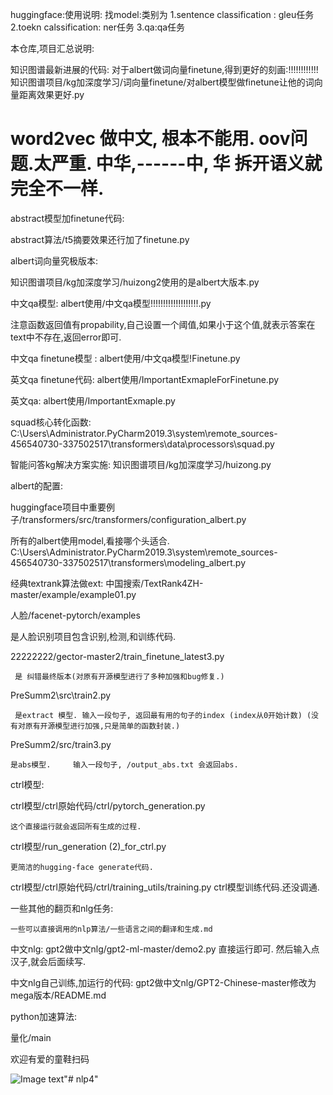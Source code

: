
huggingface:使用说明:
找model:类别为
   1.sentence classification : gleu任务
   2.toekn calssification: ner任务
   3.qa:qa任务





本仓库,项目汇总说明:

知识图谱最新进展的代码:
对于albert做词向量finetune,得到更好的刻画:!!!!!!!!!!!!
知识图谱项目/kg加深度学习/词向量finetune/对albert模型做finetune让他的词向量距离效果更好.py



# word2vec 做中文, 根本不能用. oov问题.太严重.       中华,------中,   华 拆开语义就完全不一样.





abstract模型加finetune代码:

abstract算法/t5摘要效果还行加了finetune.py







albert词向量究极版本:

知识图谱项目/kg加深度学习/huizong2使用的是albert大版本.py







中文qa模型:
albert使用/中文qa模型!!!!!!!!!!!!!!!!!!!.py


注意函数返回值有propability,自己设置一个阈值,如果小于这个值,就表示答案在text中不存在,返回error即可.




中文qa finetune模型 :
albert使用/中文qa模型!Finetune.py







英文qa finetune代码:
albert使用/ImportantExmapleForFinetune.py


英文qa:
albert使用/ImportantExmaple.py




squad核心转化函数:
C:\Users\Administrator\.PyCharm2019.3\system\remote_sources\-456540730\-337502517\transformers\data\processors\squad.py








智能问答kg解决方案实施:
知识图谱项目/kg加深度学习/huizong.py







albert的配置:

huggingface项目中重要例子/transformers/src/transformers/configuration_albert.py











所有的albert使用model,看接哪个头适合.
C:\Users\Administrator\.PyCharm2019.3\system\remote_sources\-456540730\-337502517\transformers\modeling_albert.py








经典textrank算法做ext:
中国搜索/TextRank4ZH-master/example/example01.py









人脸/facenet-pytorch/examples

是人脸识别项目包含识别,检测,和训练代码.










22222222/gector-master2/train_finetune_latest3.py
 
     是 纠错最终版本(对原有开源模型进行了多种加强和bug修复.)



PreSumm2\src\train2.py 

     是extract 模型. 输入一段句子, 返回最有用的句子的index (index从0开始计数) (没有对原有开源模型进行加强,只是简单的函数封装.)


PreSumm2/src/train3.py 

    是abs模型.     输入一段句子, /output_abs.txt 会返回abs.
    



ctrl模型:

ctrl模型/ctrl原始代码/ctrl/pytorch_generation.py   

    这个直接运行就会返回所有生成的过程.


ctrl模型/run_generation (2)_for_ctrl.py

    更简洁的hugging-face generate代码.



ctrl模型/ctrl原始代码/ctrl/training_utils/training.py
    ctrl模型训练代码.还没调通.
    
    



一些其他的翻页和nlg任务:

    一些可以直接调用的nlp算法/一些语言之间的翻译和生成.md
    



中文nlg:
    gpt2做中文nlg/gpt2-ml-master/demo2.py
    直接运行即可.
    然后输入点汉子,就会后面续写.
    
    

中文nlg自己训练,加运行的代码:
gpt2做中文nlg/GPT2-Chinese-master修改为mega版本/README.md



python加速算法:

量化/main



































欢迎有爱的童鞋扫码


![Image text](https://raw.githubusercontent.com/zhangbo2008/fairseq-gec/latest_branch/11.png)"# nlp4" 
